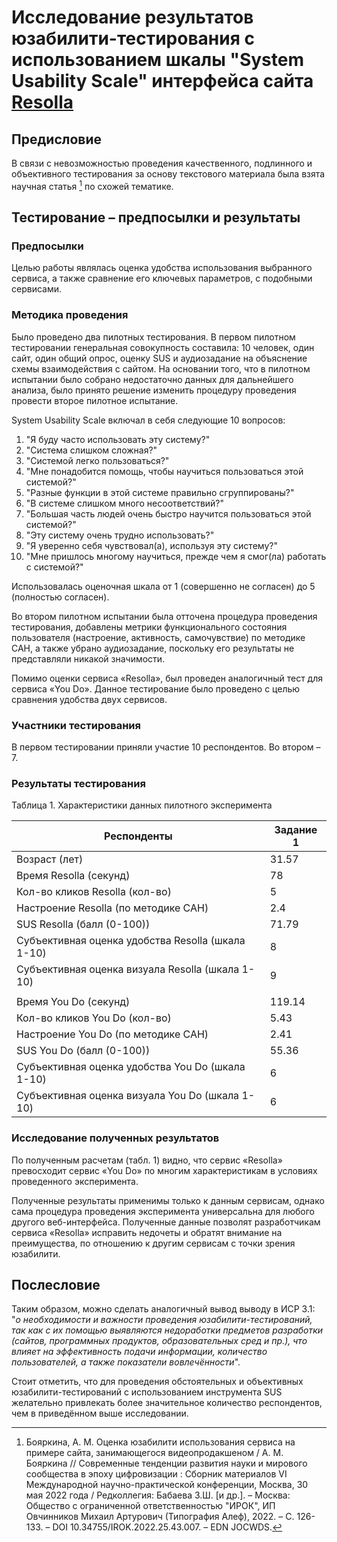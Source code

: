 # Исследование результатов юзабилити-тестирования с использованием шкалы "System Usability Scale" интерфейса сайта [Resolla](https://resolla.com/rus/)
## Предисловие
В связи с невозможностью проведения качественного, подлинного и объективного тестирования за основу текстового материала была взята научная статья [^1] по схожей тематике.

[^1]: Бояркина, А. М. Оценка юзабилити использования сервиса на примере сайта, занимающегося видеопродакшеном / А. М. Бояркина // Современные тенденции развития науки и мирового сообщества в эпоху цифровизации : Сборник материалов VI Международной научно-практической конференции, Москва, 30 мая 2022 года / Редколлегия: Бабаева З.Ш. [и др.]. – Москва: Общество с ограниченной ответственностью "ИРОК", ИП Овчинников Михаил Артурович (Типография Алеф), 2022. – С. 126-133. – DOI 10.34755/IROK.2022.25.43.007. – EDN JOCWDS.

## Тестирование – предпосылки и результаты 

### Предпосылки
Целью работы являлась оценка удобства использования выбранного сервиса, а также сравнение его ключевых параметров, с подобными сервисами.

### Методика проведения
Было проведено два пилотных тестирования. В первом пилотном тестировании генеральная совокупность составила: 10 человек, один сайт, один общий опрос, оценку SUS и аудиозадание на объяснение схемы взаимодействия с сайтом. На основании того, что в пилотном испытании было собрано недостаточно данных для дальнейшего анализа, было принято решение изменить процедуру
проведения провести второе пилотное испытание.

System Usability Scale включал в себя следующие 10 вопросов:  

1. "Я буду часто использовать эту систему?"
2. "Система слишком сложная?"
3. "Системой легко пользоваться?"
4. "Мне понадобится помощь, чтобы научиться пользоваться этой системой?"
5. "Разные функции в этой системе правильно сгруппированы?"
6. "В системе слишком много несоответствий?"
7. "Большая часть людей очень быстро научится пользоваться этой системой?"
8. "Эту систему очень трудно использовать?"
9. "Я уверенно себя чувствовал(а), используя эту систему?"
10. "Мне пришлось многому научиться, прежде чем я смог(ла) работать с системой?"

Использовалась оценочная шкала от 1 (совершенно не согласен) до 5 (полностью согласен).

Во втором пилотном испытании была отточена процедура проведения
тестирования, добавлены метрики функционального состояния пользователя (настроение, активность, самочувствие) по методике САН, а также убрано аудиозадание, поскольку его результаты не представляли никакой значимости.

Помимо оценки сервиса «Resolla», был проведен аналогичный тест для сервиса «You Do». Данное тестирование было проведено с целью сравнения удобства двух сервисов.

### Участники тестирования
В первом тестировании приняли участие 10 респондентов. Во втором – 7.  

### Результаты тестирования

Таблица 1. Характеристики данных пилотного эксперимента

| Респонденты | Задание 1 |
|---|---|
| Возраст (лет) | 31.57 |
| Время Resolla (секунд) | 78 |
| Кол-во кликов Resolla (кол-во) | 5 |
| Настроение Resolla (по методике САН) | 2.4 |
| SUS Resolla (балл (0-100)) | 71.79 |
| Субъективная оценка удобства Resolla (шкала 1-10) | 8 |
| Субъективная оценка визуала Resolla (шкала 1-10) | 9 |
|  |  |
| Время You Do (секунд) | 119.14 |
| Кол-во кликов You Do (кол-во) | 5.43 |
| Настроение You Do (по методике САН) | 2.41 |
| SUS You Do (балл (0-100)) | 55.36 |
| Субъективная оценка удобства You Do (шкала 1-10) | 6 |
| Субъективная оценка визуала You Do (шкала 1-10) | 6 |

### Исследование полученных результатов
По полученным расчетам (табл. 1) видно, что сервис «Resolla» превосходит сервис «You Do» по многим характеристикам в условиях проведенного эксперимента.

Полученные результаты применимы только к данным сервисам, однако сама процедура проведения эксперимента универсальна для любого другого веб-интерфейса. Полученные данные позволят разработчикам сервиса «Resolla» исправить недочеты и обратят внимание на преимущества, по отношению к другим сервисам с точки зрения юзабилити.

## Послесловие

Таким образом, можно сделать аналогичный вывод выводу в ИСР 3.1: "*о необходимости и важности проведения юзабилити-тестирований, так как с их помощью выявляются недоработки предметов разработки (сайтов, программных продуктов, образовательных сред и пр.), что влияет на эффективность подачи информации, количество пользователей, а также показатели вовлечённости*".

Стоит отметить, что для проведения обстоятельных и объективных юзабилити-тестирований с использованием инструмента SUS желательно привлекать более значительное количество респондентов, чем в приведённом выше исследовании.



